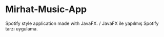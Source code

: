 # Mirhat-Music-App
Spotify style application made with JavaFX. / JavaFX ile yapılmış Spotify tarzı uygulama. 

